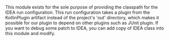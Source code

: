 This module exists for the sole purpose of providing the classpath for the IDEA run configuration.
This run configuration takes a plugin from the KotlinPlugin artifact instead of the project's 'out' directory, which makes it possible for our plugin to depend on other plugins such as JUnit plugin.
If you want to debug some patch to IDEA, you can add copy of IDEA class into this module and modify.